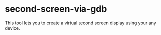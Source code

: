 # second-screen-via-gdb
This tool lets you to create a virtual second screen display using your any device.
